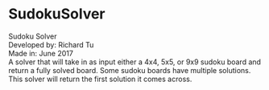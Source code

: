 # SudokuSolver
Sudoku Solver  
Developed by: Richard Tu  
Made in: June 2017  
A solver that will take in as input either a 4x4, 5x5, or 9x9 sudoku board and return a fully solved board. Some sudoku boards have multiple solutions. This solver will return the first solution it comes across.
